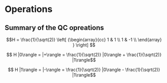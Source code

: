# Operations

## Summary of the QC opreations

```math
H = \frac{1}{\sqrt(2)}   
  \left[ {\begin{array}{cc}
    1 & 1 \\
    1 & -1 \\
  \end{array} } \right]

```
```math
  H |0\rangle = |+\rangle = \frac{1}{\sqrt(2)} |0\rangle + \frac{1}{\sqrt(2)} |1\rangle
```
```math   
  H |1\rangle = |-\rangle = \frac{1}{\sqrt(2)} |0\rangle - \frac{1}{\sqrt(2)} |1\rangle
```